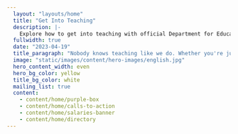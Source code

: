 ```yaml
---
  layout: "layouts/home"
  title: "Get Into Teaching"
  description: |-
    Explore how to get into teaching with official Department for Education guidance on training courses, finding funding, and what teaching is really like.
  fullwidth: true
  date: "2023-04-19"
  title_paragraph: "Nobody knows teaching like we do. Whether you're just thinking about it or ready to apply, we offer <strong>free advice and support</strong> to decide if <strong>teaching in a primary or secondary school</strong> in England is right for you. Discover a career with <strong>lots of opportunities to grow</strong>."
  image: "static/images/content/hero-images/english.jpg"
  hero_content_width: even
  hero_bg_color: yellow
  title_bg_color: white
  mailing_list: true
  content:
    - content/home/purple-box
    - content/home/calls-to-action
    - content/home/salaries-banner
    - content/home/directory
---
```

